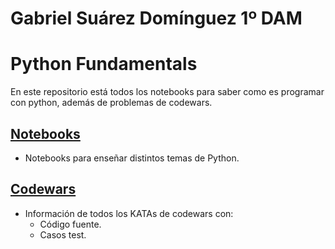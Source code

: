 # Gabriel Suárez Domínguez 1º DAM

# Python Fundamentals

En este repositorio está todos los notebooks para saber como es programar con python, además de problemas de codewars.

## [Notebooks](./notebooks/README.md)

- Notebooks para enseñar distintos temas de Python.

## [Codewars](./codewars/README.md)

- Información de todos los KATAs de codewars con:
    - Código fuente.
    - Casos test.